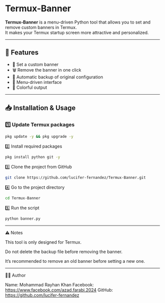 # Termux-Banner

**Termux-Banner** is a menu-driven Python tool that allows you to set and remove custom banners in Termux.  
It makes your Termux startup screen more attractive and personalized.

---

## 📌 Features
- 🎨 Set a custom banner
- 🗑️ Remove the banner in one click
- 💾 Automatic backup of original configuration
- 🐍 Menu-driven interface
- 🌈 Colorful output

---

## 📥 Installation & Usage

### 1️⃣ Update Termux packages
```bash
pkg update -y && pkg upgrade -y
```
2️⃣ Install required packages
```bash
pkg install python git -y
```
3️⃣ Clone the project from GitHub
```bash
git clone https://github.com/lucifer-fernandez/Termux-Banner.git
```
4️⃣ Go to the project directory
```bash
cd Termux-Banner
```
5️⃣ Run the script
```bash
python banner.py
```


---

⚠️ Notes

This tool is only designed for Termux.

Do not delete the backup file before removing the banner.

It’s recommended to remove an old banner before setting a new one.



---

👨‍💻 Author

Name: Mohammad Rayhan Khan
Facebook: https://www.facebook.com/azad.farabi.2024
GitHub: https://github.com/lucifer-fernandez
